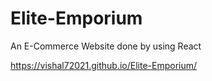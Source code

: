 # Elite-Emporium
An E-Commerce Website done by using React

https://vishal72021.github.io/Elite-Emporium/
